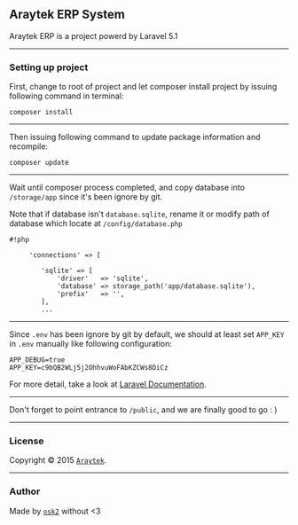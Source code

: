 ## Araytek ERP System

Araytek ERP is a project powerd by Laravel 5.1

----------

### Setting up project

First, change to root of project and let composer install project by issuing following command in terminal:

```
composer install
```

----------

Then issuing following command to update package information and recompile:

```
composer update
```

----------

Wait until composer process completed, and copy database into `/storage/app` since it's been ignore by git.

Note that if database isn't `database.sqlite`, rename it or modify path of database which locate at `/config/database.php`

```
#!php

     'connections' => [

        'sqlite' => [
            'driver'   => 'sqlite',
            'database' => storage_path('app/database.sqlite'),
            'prefix'   => '',
        ],
        ...
```

----------

Since `.env` has been ignore by git by default, we should at least set `APP_KEY` in `.env` manually like following configuration:
```
APP_DEBUG=true
APP_KEY=c9bQB2WLj5j2OhhvuWoFAbKZCWs8DiCz
```
For more detail, take a look at [Laravel Documentation](http://laravel.com/docs/5.1/installation#environment-configuration).

----------

Don't forget to point entrance to `/public`, and we are finally good to go : )

----------

### License

Copyright © 2015 [`Araytek`](http://www.araytek.net).

----------
### Author
Made by [`osk2`](http://osk2.me) without <3